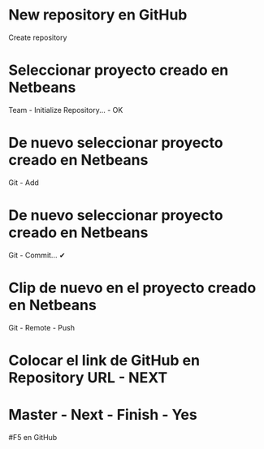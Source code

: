 # New repository en GitHub
Create repository
# Seleccionar proyecto creado en Netbeans
Team - Initialize Repository... - OK
# De nuevo seleccionar proyecto creado en Netbeans
Git - Add
# De nuevo seleccionar proyecto creado en Netbeans
Git - Commit... ✔ 
# Clip de nuevo en el proyecto creado en Netbeans
Git - Remote - Push
# Colocar el link de GitHub en Repository URL - NEXT
# Master - Next - Finish - Yes 

#F5 en GitHub
